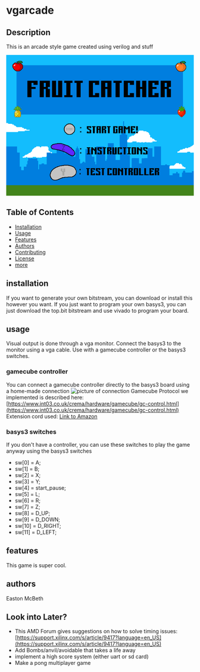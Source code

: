 # vgarcade

## Description
This is an arcade style game created using verilog and stuff

![picture of Game](https://github.com/Jacob-Lemon/vgarcade/blob/main/readme_images/start_screen.bmp)

## Table of Contents
- [Installation](#installation)
- [Usage](#usage)
- [Features](#features)
- [Authors](#authors)
- [Contributing](#contributing)
- [License](#license)
- [more](#more-stuff)

## installation
If you want to generate your own bitstream, you can download or install this however you want.
If you just want to program your own basys3, you can just download the top.bit bitstream and use vivado to program your board.

## usage
Visual output is done through a vga monitor. Connect the basys3 to the monitor using a vga cable.
Use with a gamecube controller or the basys3 switches.

### gamecube controller
You can connect a gamecube controller directly to the basys3 board using a home-made connection
![picture of connection](https://github.com/Jacob-Lemon/vgarcade/blob/main/readme_images/gamecube_connection.png)
Gamecube Protocol we implemented is described here: [https://www.int03.co.uk/crema/hardware/gamecube/gc-control.html](https://www.int03.co.uk/crema/hardware/gamecube/gc-control.html)
Extension cord used: [Link to Amazon](https://a.co/d/5di0RBq)



### basys3 switches
If you don't have a controller, you can use these switches to play the game anyway using the basys3 switches
- sw[0] = A;
- sw[1] = B;
- sw[2] = X;
- sw[3] = Y;
- sw[4] = start_pause;
- sw[5] = L;
- sw[6] = R;
- sw[7] = Z;
- sw[8] = D_UP;
- sw[9] = D_DOWN;
- sw[10] = D_RIGHT;
- sw[11] = D_LEFT;


## features
This game is super cool.
## authors
Easton McBeth
## Look into Later?

- This AMD Forum gives suggestions on how to solve timing issues: [https://support.xilinx.com/s/article/9417?language=en_US](https://support.xilinx.com/s/article/9417?language=en_US)
- Add Bombs/anvil/avoidable that takes a life away
- implement a high score system (either uart or sd card)
- Make a pong multiplayer game
